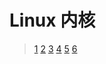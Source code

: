  # Linux 内核

> [1](https://www.ibm.com/developerworks/cn/linux/l-linux-kernel/)
> [2](https://xinqiu.gitbooks.io/linux-insides-cn/content/SyncPrim/)
> [3](https://www.kernel.org/)
> [4](https://www.bilibili.com/video/av64407259/)
> [5](http://www.cppblog.com/jake1036/archive/2010/10/09/127731.html?opt=admin)
> [6](http://www.360doc.com/content/19/1103/16/36367108_870849346.shtml)